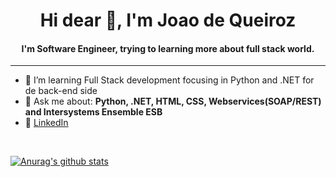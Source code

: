 <h1 align="center">Hi dear 👋, I'm Joao de Queiroz</h1>

<h4 align="center">
  I'm Software Engineer, trying to learning more about full stack world.
</h4


<br>
<hr>

- 🌱 I’m  learning Full Stack development focusing in Python and .NET for de back-end side
- 💬 Ask me about: **Python, .NET, HTML, CSS, Webservices(SOAP/REST) and Intersystems Ensemble ESB**
- 💼 [LinkedIn](https://www.linkedin.com/in/joaogqueiroz/)

<br>

[![Anurag's github stats](https://github-readme-stats.vercel.app/api?username=joaogqueiroz&theme=dark&layout=compact)](https://github.com/anuraghazra/github-readme-stats)

<br>



